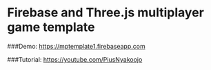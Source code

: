 # Firebase and Three.js multiplayer game template

###Demo: https://mptemplate1.firebaseapp.com

###Tutorial: https://youtube.com/PiusNyakoojo